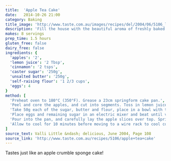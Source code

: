 ```yaml
---
title:  'Apple Tea Cake'
date:   2014-10-26 21:00
category: Baking
title_image: 'http://www.taste.com.au/images/recipes/del/2004/06/5106_l.jpg'
description: 'Fill the house with the beautiful aroma of freshly baked apple tea cake, then slice and enjoy!'
makes: 8 servings
prep_time: 1.5 hours
gluten_free: false
dairy_free: false
ingredients: {
  'apples': '2',
  'lemon juice': '2 Tbsp',
  'cinnamon': '2 tsps',
  'caster sugar': '250g',
  'unsalted butter': '250g',
  'self-raising flour': '1 2/3 cups',
  'eggs': 4
}
method: [
  'Preheat oven to 180°C (350°F). Grease a 23cm springform cake pan.',
  'Peel and core the apples, and cut into segments. Toss in lemon juice and half the cinnamon, then set aside.',
  'Take 50g each of the sugar, butter and flour, place in a bowl with the remaining cinnamon and rub together with your fingertips.',
  'Place eggs and remaining sugar in an electric mixer and beat until very light and fluffy. Melt remaining butter and pour into egg mixture. Sift in remaining flour, then fold in carefully until combined.',
  'Pour into the pan, and carefully lay the apple slices over top. Sprinkle with the crumble mixture and bake for 50 minutes or until a skewer inserted into the centre comes out clean.',
  'Allow to cool for 10 minutes before moving to a wire rack to cool completely.'
]
source_text: Valli Little &ndash; delicious, June 2004, Page 108
source_link: 'http://www.taste.com.au/recipes/5106/apple+tea+cake'
---
```

Tastes just like an apple crumble sponge cake!

